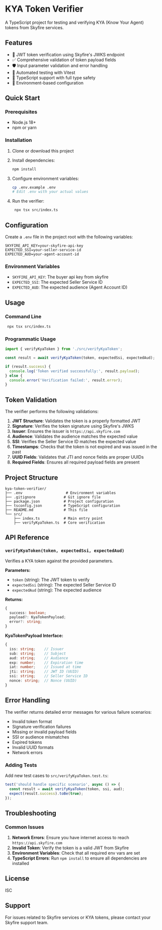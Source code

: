 # KYA Token Verifier

A TypeScript project for testing and verifying KYA (Know Your Agent) tokens from Skyfire services.

## Features

- 🔐 JWT token verification using Skyfire's JWKS endpoint
- ✅ Comprehensive validation of token payload fields
- 🛡️ Input parameter validation and error handling
- 🧪 Automated testing with Vitest
- 📝 TypeScript support with full type safety
- 🔧 Environment-based configuration

## Quick Start

### Prerequisites

- Node.js 18+
- npm or yarn

### Installation

1. Clone or download this project
2. Install dependencies:
   ```bash
   npm install
   ```

3. Configure environment variables:
   ```bash
   cp .env.example .env
   # Edit .env with your actual values
   ```

4. Run the verifier:
   ```bash
    npx tsx src/index.ts
   ```

## Configuration

Create a `.env` file in the project root with the following variables:

```env
SKYFIRE_API_KEY=your-skyfire-api-key
EXPECTED_SSI=your-seller-service-id
EXPECTED_AUD=your-agent-account-id
```

### Environment Variables

- `SKYFIRE_API_KEY`: The buyer api key from skyfire
- `EXPECTED_SSI`: The expected Seller Service ID
- `EXPECTED_AUD`: The expected audience (Agent Account ID)

## Usage

### Command Line

```bash
 npx tsx src/index.ts
```

### Programmatic Usage

```typescript
import { verifyKyaToken } from './src/verifyKyaToken';

const result = await verifyKyaToken(token, expectedSsi, expectedAud);

if (result.success) {
  console.log('Token verified successfully:', result.payload);
} else {
  console.error('Verification failed:', result.error);
}
```


## Token Validation

The verifier performs the following validations:

1. **JWT Structure**: Validates the token is a properly formatted JWT
2. **Signature**: Verifies the token signature using Skyfire's JWKS
3. **Issuer**: Ensures the issuer is `https://api.skyfire.com`
4. **Audience**: Validates the audience matches the expected value
5. **SSI**: Verifies the Seller Service ID matches the expected value
6. **Timestamps**: Checks that the token is not expired and was issued in the past
7. **UUID Fields**: Validates that JTI and nonce fields are proper UUIDs
8. **Required Fields**: Ensures all required payload fields are present

## Project Structure

```
kya-token-verifier/
├── .env                    # Environment variables
├── .gitignore             # Git ignore file
├── package.json           # Project configuration
├── tsconfig.json          # TypeScript configuration
├── README.md              # This file
└── src/
    ├── index.ts           # Main entry point
    ├── verifyKyaToken.ts  # Core verification
```

## API Reference

### `verifyKyaToken(token, expectedSsi, expectedAud)`

Verifies a KYA token against the provided parameters.

**Parameters:**
- `token` (string): The JWT token to verify
- `expectedSsi` (string): The expected Seller Service ID
- `expectedAud` (string): The expected audience

**Returns:**
```typescript
{
  success: boolean;
  payload?: KyaTokenPayload;
  error?: string;
}
```

**KyaTokenPayload Interface:**
```typescript
{
  iss: string;    // Issuer
  sub: string;    // Subject
  aud: string;    // Audience
  exp: number;    // Expiration time
  iat: number;    // Issued at time
  jti: string;    // JWT ID (UUID)
  ssi: string;    // Seller Service ID
  nonce: string;  // Nonce (UUID)
}
```

## Error Handling

The verifier returns detailed error messages for various failure scenarios:

- Invalid token format
- Signature verification failures
- Missing or invalid payload fields
- SSI or audience mismatches
- Expired tokens
- Invalid UUID formats
- Network errors

### Adding Tests

Add new test cases to `src/verifyKyaToken.test.ts`:

```typescript
test('should handle specific scenario', async () => {
  const result = await verifyKyaToken(token, ssi, aud);
  expect(result.success).toBe(true);
});
```

## Troubleshooting

### Common Issues

1. **Network Errors**: Ensure you have internet access to reach `https://api.skyfire.com`
2. **Invalid Token**: Verify the token is a valid JWT from Skyfire
3. **Environment Variables**: Check that all required env vars are set
4. **TypeScript Errors**: Run `npm install` to ensure all dependencies are installed

## License

ISC

## Support

For issues related to Skyfire services or KYA tokens, please contact your Skyfire support team.